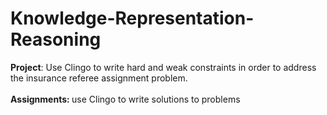 # Knowledge-Representation-Reasoning

<b>Project</b>: Use Clingo to write hard and weak constraints in order to address the insurance referee assignment problem.
<br>
<br>
<b>Assignments: </b> use Clingo to write solutions to problems
